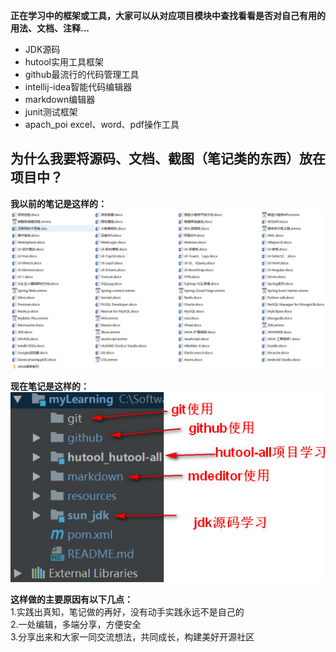**正在学习中的框架或工具，大家可以从对应项目模块中查找看看是否对自己有用的用法、文档、注释...**
+ JDK源码
+ hutool实用工具框架
+ github最流行的代码管理工具
+ intellij-idea智能代码编辑器
+ markdown编辑器
+ junit测试框架
+ apach_poi excel、word、pdf操作工具

## 为什么我要将源码、文档、截图（笔记类的东西）放在项目中？
**我以前的笔记是这样的：**  
![](resources/images/旧项目笔记.jpg)  

**现在笔记是这样的：**  
![](resources/images/新项目笔记.jpg)
  
**这样做的主要原因有以下几点：**    
1.实践出真知，笔记做的再好，没有动手实践永远不是自己的  
2.一处编辑，多端分享，方便安全  
3.分享出来和大家一同交流想法，共同成长，构建美好开源社区  

